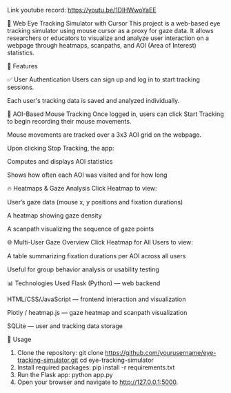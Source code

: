 Link youtube record: https://youtu.be/1DlHWwoYaEE 

🧠 Web Eye Tracking Simulator with Cursor
This project is a web-based eye tracking simulator using mouse cursor as a proxy for gaze data. It allows researchers or educators to visualize and analyze user interaction on a webpage through heatmaps, scanpaths, and AOI (Area of Interest) statistics.

🔐 Features

✅ User Authentication
Users can sign up and log in to start tracking sessions.

Each user's tracking data is saved and analyzed individually.

🎯 AOI-Based Mouse Tracking
Once logged in, users can click Start Tracking to begin recording their mouse movements.

Mouse movements are tracked over a 3x3 AOI grid on the webpage.

Upon clicking Stop Tracking, the app:

Computes and displays AOI statistics

Shows how often each AOI was visited and for how long

🔥 Heatmaps & Gaze Analysis
Click Heatmap to view:

User’s gaze data (mouse x, y positions and fixation durations)

A heatmap showing gaze density

A scanpath visualizing the sequence of gaze points

🌐 Multi-User Gaze Overview
Click Heatmap for All Users to view:

A table summarizing fixation durations per AOI across all users

Useful for group behavior analysis or usability testing

📊 Technologies Used
Flask (Python) — web backend

HTML/CSS/JavaScript — frontend interaction and visualization

Plotly / heatmap.js — gaze heatmap and scanpath visualization

SQLite — user and tracking data storage

🚀 Usage
1. Clone the repository:
git clone https://github.com/yourusername/eye-tracking-simulator.git
cd eye-tracking-simulator
2. Install required packages:
pip install -r requirements.txt
3. Run the Flask app:
python app.py
4. Open your browser and navigate to http://127.0.0.1:5000.


